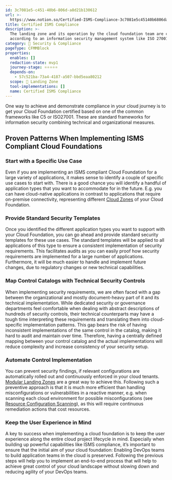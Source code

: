 ```yaml
---
id: 3c7081e5-c451-40b6-806d-a8d21b130612
url: >-
  https://www.notion.so/Certified-ISMS-Compliance-3c7081e5c45140b6806da8d21b130612
title: Certified ISMS Compliance
description: >-
  The landing zone and its operation by the cloud foundation team are certified
  according to an information security management system like ISO 27001 or C5.
category: 🔖 Security & Compliance
pageType: CFMMBlock
properties:
  enables: []
  redaction-state: mvp1
  journey-stage: ⭐️⭐️⭐️⭐️⭐️
  depends-on:
    - 57c521ba-73a4-4187-a507-bbd5eaa80212
  scope: 🛬 Landing Zone
  tool-implementations: []
  name: Certified ISMS Compliance
---
```


One way to achieve and demonstrate compliance in your cloud journey is to get your Cloud Foundation certified based on one of the common frameworks like C5 or ISO27001. These are standard frameworks for information security combining technical and organizational measures.

## Proven Patterns When Implementing ISMS Compliant Cloud Foundations

### Start with a Specific Use Case

Even if you are implementing an ISMS compliant Cloud Foundation for a large variety of applications, it makes sense to identify a couple of specific use cases to start with. There is a good chance you will identify a handful of application types that you want to accommodate for in the future. E.g. you can have cloud-native applications in contrast to applications that require on-premise connectivity, representing different [Cloud Zones](./cloud-zones.md) of your Cloud Foundation.

### Provide Standard Security Templates

Once you identified the different application types you want to support with your Cloud Foundation, you can go ahead and provide standard security templates for these use cases. The standard templates will be applied to all applications of this type to ensure a consistent implementation of security requirements. This facilitates audits as you can easily proof how security requirements are implemented for a large number of applications. Furthermore, it will be much easier to handle and implement future changes, due to regulatory changes or new technical capabilities.

### Map Control Catalogs with Technical Security Controls

When implementing security requirements, we are often faced with a gap between the organizational and mostly document-heavy part of it and its technical implementation. While dedicated security or governance departments feel comfortable when dealing with abstract descriptions of  hundreds of security controls, their technical counterparts may have a tough time interpreting these requirements and translating them into cloud-specific implementation patterns. This gap bears the risk of having inconsistent implementations of the same control in the catalog, making it hard to audit and maintain over time. Therefore, having a centrally defined mapping between your control catalog and the actual implementations will reduce complexity and increase consistency of your security setup.

### Automate Control Implementation

You can prevent security findings, if relevant configurations are automatically rolled out and continuously enforced in your cloud tenants. [Modular Landing Zones](../tenant-management/modular-landing-zones.md) are a great way to achieve this. Following such a preventive approach is that it is much more efficient than handling misconfigurations or vulnerabilities in a reactive manner, e.g. when scanning each cloud environment for possible misconfigurations (see [Resource Configuration Scanning](./resource-configuration-scanning.md)), as this will require continuous remediation actions that cost resources.

### Keep the User Experience in Mind

A key to success when implementing a cloud foundation is to keep the user experience along the entire cloud project lifecycle in mind. Especially when building up powerful capabilities like ISMS compliance, it’s important to ensure that the initial aim of your cloud foundation: Enabling DevOps teams to build application teams in the cloud is preserved. Following the previous steps will help you to implement an end-to-end process that will help to achieve great control of your cloud landscape without slowing down and reducing agility of your DevOps teams.